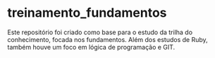 # treinamento_fundamentos
Este repositório foi criado como base para o estudo da trilha do conhecimento, focada nos fundamentos.
Além dos estudos de Ruby, também houve um foco em lógica de programação e GIT.